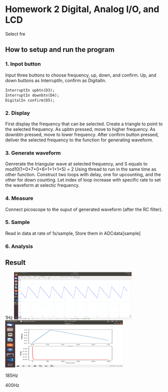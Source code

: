 # Homework 2 Digital, Analog I/O, and LCD
Select fre


## How to setup and run the program
### 1. Inpot button
Input three buttons to choose frequency, up, down, and confirm.
Up, and down buttons as InterruptIn, confirm as DigitalIn.
```
InterruptIn upbtn(D3);
InterruptIn downbtn(D4);
DigitalIn confirm(D5);
```

### 2. Display
First display the frequency that can be selected.
Create a triangle to point to the selected frequency. 
As upbtn pressed, move to higher frequency. As downbtn pressed, move to lower frequency. 
After confirm button pressed, deliver the selected frequency to the function for generating waveform.


### 3. Generate waveform
Genrerate the triangular wave at selected frequency, and S equals to mod10(1+0+7+0+6+1+1+1+5) = 2
Using thread to run in the same time as  other function.
Construct two loops with delay, one for upcounting, and the other for down counting. Let index of loop increase with specific rate to set the waveform at selectic frequency.


### 4. Measure
Connect picoscope to the ouput of generated waveform (after the RC filter).


### 5. Sample
Read in data at rate of 1s/sample, Store them in ADCdata[sample]


### 6. Analysis


## Result
1Hz
<img width="375" height="150" src="https://github.com/chenceen/hw2/blob/main/hw2_1hz_wv.png"/>
<img width="375" height="150" src="https://github.com/chenceen/hw2/blob/main/hw2_1hz.png"/>


185Hz

400Hz
